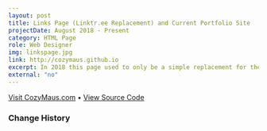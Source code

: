 ```yaml
---
layout: post
title: Links Page (Linktr.ee Replacement) and Current Portfolio Site
projectDate: August 2018 - Present
category: HTML Page
role: Web Designer
img: linkspage.jpg
link: http://cozymaus.github.io
excerpt: In 2018 this page used to only be a simple replacement for the linktr.ee service as a page of my most important website links, but in 2020 I realized it could be a good minimalist portfolio website. My favorite addition to this version of my portfolio is that you can flip over each project card to reveal more information on the back.
external: "no"
---
```


<p class="caption"><a href="https://cozymaus.com" target="_blank">Visit CozyMaus.com</a> • <a href="https://github.com/cozymaus/cozymaus.github.io" target="_blank">View Source Code</a></p>
<h3>Change History</h3>
<img src="https://cozymaus.github.io/img/links-page-v1.jpg" alt="" class="img-fluid"/>
<img src="https://cozymaus.github.io/img/links-page-v2.jpg" alt="" class="img-fluid"/>
<img src="https://cozymaus.github.io/img/links-page-v3.png" alt="" class="img-fluid"/>
<img src="https://cozymaus.github.io/img/links-page-v3-long-v1.png" alt="" class="img-fluid"/>
<img src="https://cozymaus.github.io/img/links-page-v3-long-v2.png" alt="" class="img-fluid"/>
